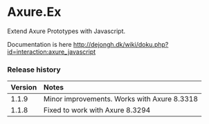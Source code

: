 # Axure.Ex
Extend Axure Prototypes with Javascript.

Documentation is here http://dejongh.dk/wiki/doku.php?id=interaction:axure_javascript

### Release history
|Version|Notes|
|:---|:---|
|1.1.9|Minor improvements. Works with Axure 8.3318|
|1.1.8|Fixed to work with Axure 8.3294|
